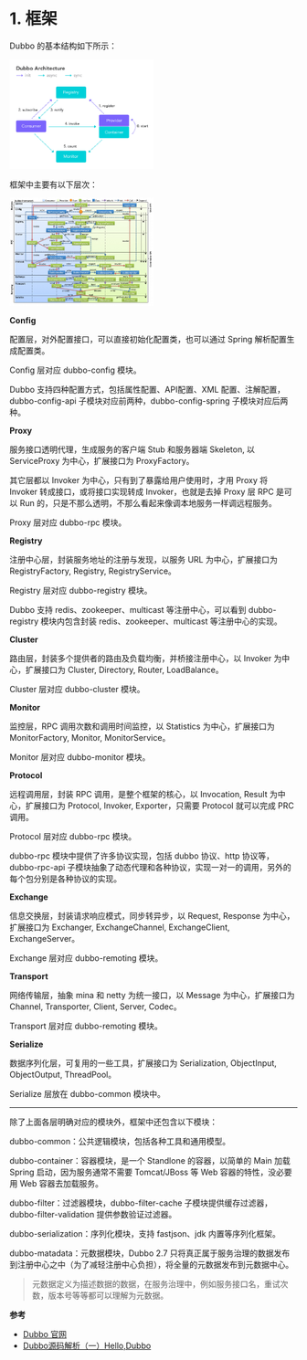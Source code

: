 ﻿# 1. 框架

Dubbo 的基本结构如下所示：

<img src="https://github.com/Augustvic/Blogs/blob/master/Dubbo/images/architecture.png" width=50% />

框架中主要有以下层次：

<img src="https://github.com/Augustvic/Blogs/blob/master/Dubbo/images/model.png" width=50% />

**Config**

配置层，对外配置接口，可以直接初始化配置类，也可以通过 Spring 解析配置生成配置类。

Config 层对应 dubbo-config 模块。

Dubbo 支持四种配置方式，包括属性配置、API配置、XML 配置、注解配置，dubbo-config-api 子模块对应前两种，dubbo-config-spring 子模块对应后两种。

**Proxy**

服务接口透明代理，生成服务的客户端 Stub 和服务器端 Skeleton, 以 ServiceProxy 为中心，扩展接口为 ProxyFactory。

其它层都以 Invoker 为中心，只有到了暴露给用户使用时，才用 Proxy 将 Invoker 转成接口，或将接口实现转成 Invoker，也就是去掉 Proxy 层 RPC 是可以 Run 的，只是不那么透明，不那么看起来像调本地服务一样调远程服务。

Proxy 层对应 dubbo-rpc 模块。

**Registry**

注册中心层，封装服务地址的注册与发现，以服务 URL 为中心，扩展接口为 RegistryFactory, Registry, RegistryService。

Registry 层对应 dubbo-registry 模块。

Dubbo 支持 redis、zookeeper、multicast 等注册中心，可以看到 dubbo-registry 模块内包含封装 redis、zookeeper、multicast 等注册中心的实现。

**Cluster**

路由层，封装多个提供者的路由及负载均衡，并桥接注册中心，以 Invoker 为中心，扩展接口为 Cluster, Directory, Router, LoadBalance。

Cluster 层对应 dubbo-cluster 模块。

**Monitor**

监控层，RPC 调用次数和调用时间监控，以 Statistics 为中心，扩展接口为 MonitorFactory, Monitor, MonitorService。

Monitor 层对应 dubbo-monitor 模块。

**Protocol**

远程调用层，封装 RPC 调用，是整个框架的核心，以 Invocation, Result 为中心，扩展接口为 Protocol, Invoker, Exporter，只需要 Protocol 就可以完成 PRC 调用。

Protocol 层对应 dubbo-rpc 模块。

dubbo-rpc 模块中提供了许多协议实现，包括 dubbo 协议、http 协议等，dubbo-rpc-api 子模块抽象了动态代理和各种协议，实现一对一的调用，另外的每个包分别是各种协议的实现。

**Exchange**

信息交换层，封装请求响应模式，同步转异步，以 Request, Response 为中心，扩展接口为 Exchanger, ExchangeChannel, ExchangeClient, ExchangeServer。

Exchange 层对应 dubbo-remoting 模块。

**Transport**

网络传输层，抽象 mina 和 netty 为统一接口，以 Message 为中心，扩展接口为 Channel, Transporter, Client, Server, Codec。

Transport 层对应 dubbo-remoting 模块。

**Serialize**

数据序列化层，可复用的一些工具，扩展接口为 Serialization, ObjectInput, ObjectOutput, ThreadPool。

Serialize 层放在 dubbo-common 模块中。

---

除了上面各层明确对应的模块外，框架中还包含以下模块：

dubbo-common：公共逻辑模块，包括各种工具和通用模型。

dubbo-container：容器模块，是一个 Standlone 的容器，以简单的 Main 加载 Spring 启动，因为服务通常不需要 Tomcat/JBoss 等 Web 容器的特性，没必要用 Web 容器去加载服务。

dubbo-filter：过滤器模块，dubbo-filter-cache 子模块提供缓存过滤器，dubbo-filter-validation 提供参数验证过滤器。

dubbo-serialization：序列化模块，支持 fastjson、jdk 内置等序列化框架。

dubbo-matadata：元数据模块，Dubbo 2.7 只将真正属于服务治理的数据发布到注册中心之中（为了减轻注册中心负担），将全量的元数据发布到元数据中心。

> 元数据定义为描述数据的数据，在服务治理中，例如服务接口名，重试次数，版本号等等都可以理解为元数据。

**参考**

* [Dubbo 官网](http://dubbo.apache.org/zh-cn/)
* [Dubbo源码解析（一）Hello,Dubbo](https://segmentfault.com/a/1190000016741532)
